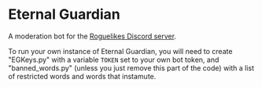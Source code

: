 # Eternal Guardian

A moderation bot for the [Roguelikes Discord server](https://discord.gg/9pmFGKx).

To run your own instance of Eternal Guardian, you will need to create "EGKeys.py" with a variable `TOKEN` set to your own bot token, and "banned_words.py" (unless you just remove this part of the code) with a list of restricted words and words that instamute.
